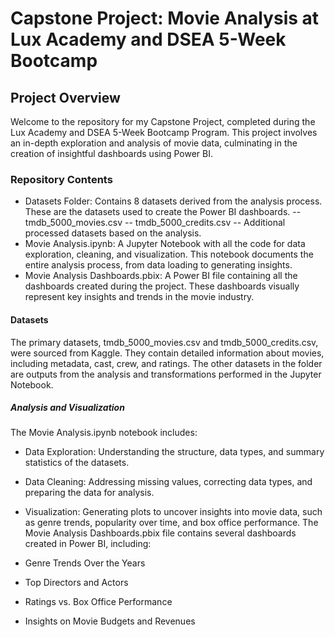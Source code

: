 # Capstone Project: Movie Analysis at Lux Academy and DSEA 5-Week Bootcamp
## Project Overview
Welcome to the repository for my Capstone Project, completed during the Lux Academy and DSEA 5-Week Bootcamp Program. This project involves an in-depth exploration and analysis of movie data, culminating in the creation of insightful dashboards using Power BI.

### Repository Contents
- Datasets Folder: Contains 8 datasets derived from the analysis process. These are the datasets used to create the Power BI dashboards.
-- tmdb_5000_movies.csv
-- tmdb_5000_credits.csv
-- Additional processed datasets based on the analysis.
- Movie Analysis.ipynb: A Jupyter Notebook with all the code for data exploration, cleaning, and visualization. This notebook documents the entire analysis process, from data loading to generating insights.
- Movie Analysis Dashboards.pbix: A Power BI file containing all the dashboards created during the project. These dashboards visually represent key insights and trends in the movie industry.

#### Datasets
The primary datasets, tmdb_5000_movies.csv and tmdb_5000_credits.csv, were sourced from Kaggle. They contain detailed information about movies, including metadata, cast, crew, and ratings. The other datasets in the folder are outputs from the analysis and transformations performed in the Jupyter Notebook.

##### Analysis and Visualization
The Movie Analysis.ipynb notebook includes:

- Data Exploration: Understanding the structure, data types, and summary statistics of the datasets.
- Data Cleaning: Addressing missing values, correcting data types, and preparing the data for analysis.
- Visualization: Generating plots to uncover insights into movie data, such as genre trends, popularity over time, and box office performance.
The Movie Analysis Dashboards.pbix file contains several dashboards created in Power BI, including:

- Genre Trends Over the Years
- Top Directors and Actors
- Ratings vs. Box Office Performance
- Insights on Movie Budgets and Revenues
